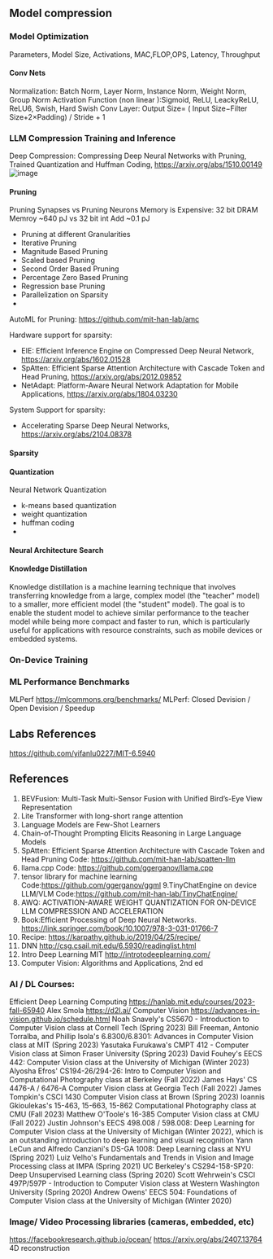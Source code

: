 ## Model compression

### Model Optimization
Parameters, Model Size, Activations, MAC,FLOP,OPS, Latency, Throughput
#### Conv Nets
Normalization: Batch Norm, Layer Norm, Instance Norm, Weight Norm, Group Norm
Activation Function (non linear ):Sigmoid, ReLU, LeackyReLU, ReLU6, Swish, Hard Swish
Conv Layer: Output Size= ( Input Size−Filter Size+2×Padding) / Stride + 1


### LLM Compression Training and Inference
Deep Compression: Compressing Deep Neural Networks with Pruning, Trained Quantization and Huffman Coding, https://arxiv.org/abs/1510.00149
![image](https://github.com/user-attachments/assets/fb2c2d0a-f0b5-44bd-9008-5616670037f7)

#### Pruning
Pruning Synapses vs Pruning Neurons
Memory is Expensive: 32 bit DRAM Memroy ~640 pJ vs 32 bit int Add ~0.1 pJ
 - Pruning  at different  Granularities
 - Iterative Pruning
 - Magnitude Based Pruning
 - Scaled based Pruning
 - Second Order Based Pruning
 - Percentage Zero Based Pruning
 - Regression base Pruning
 - Parallelization on Sparsity
 - 

AutoML for Pruning: https://github.com/mit-han-lab/amc

   Hardware support for sparsity:
   - EIE: Efficient Inference Engine on Compressed Deep Neural Network, https://arxiv.org/abs/1602.01528
   - SpAtten: Efficient Sparse Attention Architecture with Cascade Token and Head Pruning, https://arxiv.org/abs/2012.09852
   - NetAdapt: Platform-Aware Neural Network Adaptation for Mobile Applications, https://arxiv.org/abs/1804.03230

  System Support for sparsity:
   - Accelerating Sparse Deep Neural Networks, https://arxiv.org/abs/2104.08378


#### Sparsity
#### Quantization
Neural Network Quantization
 - k-means based quantization
 - weight quantization
 - huffman coding
 - 

#### Neural Architecture Search
#### Knowledge Distillation
Knowledge distillation is a machine learning technique that involves transferring knowledge from a large, complex model (the "teacher" model) to a smaller, more efficient model (the "student" model). The goal is to enable the student model to achieve similar performance to the teacher model while being more compact and faster to run, which is particularly useful for applications with resource constraints, such as mobile devices or embedded systems.

### On-Device Training

### ML Performance Benchmarks
MLPerf https://mlcommons.org/benchmarks/
MLPerf: Closed Devision / Open Devision / Speedup

## Labs References 
https://github.com/yifanlu0227/MIT-6.5940


## References
1. BEVFusion: Multi-Task Multi-Sensor Fusion with Unified Bird’s-Eye View Representation
2. Lite Transformer with long-short range attention
3. Language Models are Few-Shot Learners
4. Chain-of-Thought Prompting Elicits Reasoning in Large Language Models
5. SpAtten: Efficient Sparse Attention Architecture with Cascade Token and Head Pruning
   Code: https://github.com/mit-han-lab/spatten-llm
6. llama.cpp
   Code: https://github.com/ggerganov/llama.cpp
8. tensor library for machine learning
   Code:https://github.com/ggerganov/ggml
9.TinyChatEngine on device LLM/VLM
   Code:https://github.com/mit-han-lab/TinyChatEngine/
10. AWQ: ACTIVATION-AWARE WEIGHT QUANTIZATION FOR ON-DEVICE LLM COMPRESSION AND ACCELERATION
11. Book:Efficient Processing of Deep Neural Networks. https://link.springer.com/book/10.1007/978-3-031-01766-7
12. Recipe: https://karpathy.github.io/2019/04/25/recipe/
13. DNN http://csg.csail.mit.edu/6.5930/readinglist.html
14. Intro Deep Learning MIT http://introtodeeplearning.com/
15. Computer Vision: Algorithms and Applications, 2nd ed

### AI / DL Courses:
Efficient Deep Learning Computing https://hanlab.mit.edu/courses/2023-fall-65940
Alex Smola https://d2l.ai/
Computer Vision https://advances-in-vision.github.io/schedule.html
Noah Snavely's CS5670 - Introduction to Computer Vision class at Cornell Tech (Spring 2023)
Bill Freeman, Antonio Torralba, and Phillip Isola's 6.8300/6.8301: Advances in Computer Vision class at MIT (Spring 2023)
Yasutaka Furukawa's CMPT 412 - Computer Vision class at Simon Fraser University (Spring 2023)
David Fouhey's EECS 442: Computer Vision class at the University of Michigan (Winter 2023)
Alyosha Efros' CS194-26/294-26: Intro to Computer Vision and Computational Photography class at Berkeley (Fall 2022)
James Hays' CS 4476-A / 6476-A Computer Vision class at Georgia Tech (Fall 2022)
James Tompkin's CSCI 1430 Computer Vision class at Brown (Spring 2023)
Ioannis Gkioulekas's 15-463, 15-663, 15-862 Computational Photography class at CMU (Fall 2023)
Matthew O'Toole's 16-385 Computer Vision class at CMU (Fall 2022)
Justin Johnson's EECS 498.008 / 598.008: Deep Learning for Computer Vision class at the University of Michigan (Winter 2022), which is an outstanding introduction to deep learning and visual recognition
Yann LeCun and Alfredo Canziani's DS-GA 1008: Deep Learning class at NYU (Spring 2021)
Luiz Velho's Fundamentals and Trends in Vision and Image Processing class at IMPA (Spring 2021)
UC Berkeley's CS294-158-SP20: Deep Unsupervised Learning class (Spring 2020)
Scott Wehrwein's CSCI 497P/597P - Introduction to Computer Vision class at Western Washington University (Spring 2020)
Andrew Owens' EECS 504: Foundations of Computer Vision class at the University of Michigan (Winter 2020)

### Image/ Video Processing libraries (cameras, embedded, etc)
https://facebookresearch.github.io/ocean/
https://arxiv.org/abs/2407.13764 4D reconstruction



